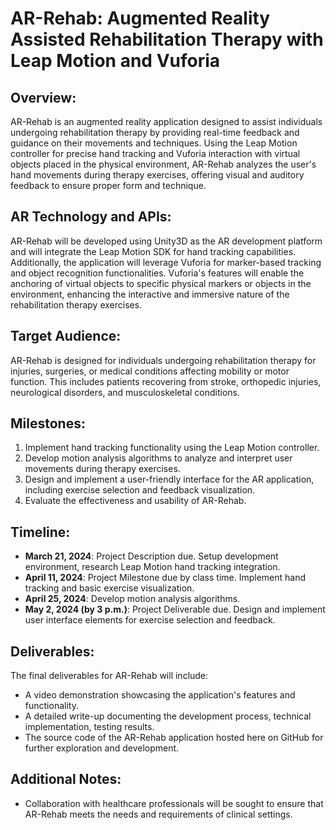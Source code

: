 # AR-Rehab: Augmented Reality Assisted Rehabilitation Therapy with Leap Motion and Vuforia

## Overview:
AR-Rehab is an augmented reality application designed to assist individuals undergoing rehabilitation therapy by providing real-time feedback and guidance on their movements and techniques. Using the Leap Motion controller for precise hand tracking and Vuforia interaction with virtual objects placed in the physical environment, AR-Rehab analyzes the user's hand movements during therapy exercises, offering visual and auditory feedback to ensure proper form and technique.

## AR Technology and APIs:
AR-Rehab will be developed using Unity3D as the AR development platform and will integrate the Leap Motion SDK for hand tracking capabilities. Additionally, the application will leverage Vuforia for marker-based tracking and object recognition functionalities. Vuforia's features will enable the anchoring of virtual objects to specific physical markers or objects in the environment, enhancing the interactive and immersive nature of the rehabilitation therapy exercises.

## Target Audience:
AR-Rehab is designed for individuals undergoing rehabilitation therapy for injuries, surgeries, or medical conditions affecting mobility or motor function. This includes patients recovering from stroke, orthopedic injuries, neurological disorders, and musculoskeletal conditions.

## Milestones:
1. Implement hand tracking functionality using the Leap Motion controller.
2. Develop motion analysis algorithms to analyze and interpret user movements during therapy exercises.
3. Design and implement a user-friendly interface for the AR application, including exercise selection and feedback visualization.
4. Evaluate the effectiveness and usability of AR-Rehab.

## Timeline:
- **March 21, 2024**: Project Description due. Setup development environment, research Leap Motion hand tracking integration.
- **April 11, 2024**: Project Milestone due by class time. Implement hand tracking and basic exercise visualization.
- **April 25, 2024**: Develop motion analysis algorithms.
- **May 2, 2024 (by 3 p.m.)**: Project Deliverable due. Design and implement user interface elements for exercise selection and feedback.

## Deliverables:
The final deliverables for AR-Rehab will include:
- A video demonstration showcasing the application's features and functionality.
- A detailed write-up documenting the development process, technical implementation, testing results.
- The source code of the AR-Rehab application hosted here on GitHub for further exploration and development.

## Additional Notes:
- Collaboration with healthcare professionals will be sought to ensure that AR-Rehab meets the needs and requirements of clinical settings.
